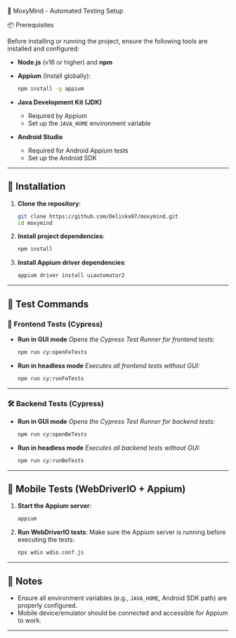 📱 MoxyMind - Automated Testing Setup

📦 Prerequisites

Before installing or running the project, ensure the following tools are installed and configured:

* **Node.js** (v16 or higher) and **npm**
* **Appium** (Install globally):

  ```bash
  npm install -g appium
  ```
* **Java Development Kit (JDK)**

    * Required by Appium
    * Set up the `JAVA_HOME` environment variable
* **Android Studio**

    * Required for Android Appium tests
    * Set up the Android SDK

---

## 🔧 Installation

1. **Clone the repository**:

   ```bash
   git clone https://github.com/Deliska97/moxymind.git
   cd moxymind
   ```

2. **Install project dependencies**:

   ```bash
   npm install
   ```

3. **Install Appium driver dependencies**:

   ```bash
   appium driver install uiautomator2
   ```

---

## 🧪 Test Commands

### 🚀 Frontend Tests (Cypress)

* **Run in GUI mode**
  *Opens the Cypress Test Runner for frontend tests:*

  ```bash
  npm run cy:openFeTests
  ```

* **Run in headless mode**
  *Executes all frontend tests without GUI:*

  ```bash
  npm run cy:runFeTests
  ```

---

### 🛠 Backend Tests (Cypress)

* **Run in GUI mode**
  *Opens the Cypress Test Runner for backend tests:*

  ```bash
  npm run cy:openBeTests
  ```

* **Run in headless mode**
  *Executes all backend tests without GUI:*

  ```bash
  npm run cy:runBeTests
  ```

---

## 📱 Mobile Tests (WebDriverIO + Appium)

1. **Start the Appium server**:

   ```bash
   appium
   ```

2. **Run WebDriverIO tests**:
   Make sure the Appium server is running before executing the tests:

   ```bash
   npx wdio wdio.conf.js
   ```

---

## 📝 Notes

* Ensure all environment variables (e.g., `JAVA_HOME`, Android SDK path) are properly configured.
* Mobile device/emulator should be connected and accessible for Appium to work.

---
